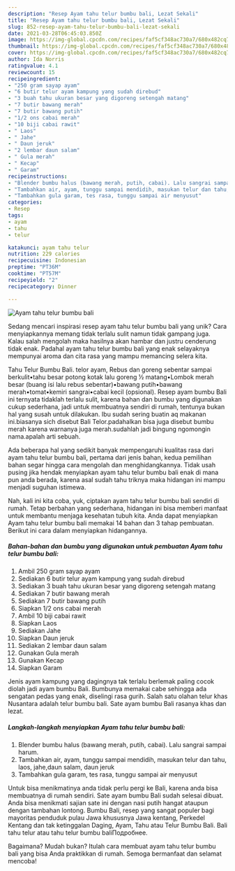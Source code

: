 ```yaml
---
description: "Resep Ayam tahu telur bumbu bali, Lezat Sekali"
title: "Resep Ayam tahu telur bumbu bali, Lezat Sekali"
slug: 852-resep-ayam-tahu-telur-bumbu-bali-lezat-sekali
date: 2021-03-28T06:45:03.850Z
image: https://img-global.cpcdn.com/recipes/faf5cf348ac730a7/680x482cq70/ayam-tahu-telur-bumbu-bali-foto-resep-utama.jpg
thumbnail: https://img-global.cpcdn.com/recipes/faf5cf348ac730a7/680x482cq70/ayam-tahu-telur-bumbu-bali-foto-resep-utama.jpg
cover: https://img-global.cpcdn.com/recipes/faf5cf348ac730a7/680x482cq70/ayam-tahu-telur-bumbu-bali-foto-resep-utama.jpg
author: Ida Norris
ratingvalue: 4.1
reviewcount: 15
recipeingredient:
- "250 gram sayap ayam"
- "6 butir telur ayam kampung yang sudah direbud"
- "3 buah tahu ukuran besar yang digoreng setengah matang"
- "7 butir bawang merah"
- "7 butir bawang putih"
- "1/2 ons cabai merah"
- "10 biji cabai rawit"
- " Laos"
- " Jahe"
- " Daun jeruk"
- "2 lembar daun salam"
- " Gula merah"
- " Kecap"
- " Garam"
recipeinstructions:
- "Blender bumbu halus (bawang merah, putih, cabai). Lalu sangrai sampai harum."
- "Tambahkan air, ayam, tunggu sampai mendidih, masukan telur dan tahu, laos, jahe,daun salam, daun jeruk"
- "Tambahkan gula garam, tes rasa, tunggu sampai air menyusut"
categories:
- Resep
tags:
- ayam
- tahu
- telur

katakunci: ayam tahu telur 
nutrition: 229 calories
recipecuisine: Indonesian
preptime: "PT36M"
cooktime: "PT57M"
recipeyield: "2"
recipecategory: Dinner

---
```



![Ayam tahu telur bumbu bali](https://img-global.cpcdn.com/recipes/faf5cf348ac730a7/680x482cq70/ayam-tahu-telur-bumbu-bali-foto-resep-utama.jpg)

Sedang mencari inspirasi resep ayam tahu telur bumbu bali yang unik? Cara menyiapkannya memang tidak terlalu sulit namun tidak gampang juga. Kalau salah mengolah maka hasilnya akan hambar dan justru cenderung tidak enak. Padahal ayam tahu telur bumbu bali yang enak selayaknya mempunyai aroma dan cita rasa yang mampu memancing selera kita.

Tahu Telur Bumbu Bali. telor ayam, Rebus dan goreng sebentar sampai berkulit•tahu besar potong kotak lalu goreng ½ matang•Lombok merah besar (buang isi lalu rebus sebentar)•bawang putih•bawang merah•tomat•kemiri sangrai•cabai kecil (opsional). Resep ayam bumbu Bali ini ternyata tidaklah terlalu sulit, karena bahan dan bumbu yang digunakan cukup sederhana, jadi untuk membuatnya sendiri di rumah, tentunya bukan hal yang susah untuk dilakukan. Ibu sudah sering buatin aq makanan ini.biasanya sich disebut Bali Telor.padahalkan bisa juga disebut bumbu merah karena warnanya juga merah.sudahlah jadi bingung ngomongin nama.apalah arti sebuah.

Ada beberapa hal yang sedikit banyak mempengaruhi kualitas rasa dari ayam tahu telur bumbu bali, pertama dari jenis bahan, kedua pemilihan bahan segar hingga cara mengolah dan menghidangkannya. Tidak usah pusing jika hendak menyiapkan ayam tahu telur bumbu bali enak di mana pun anda berada, karena asal sudah tahu triknya maka hidangan ini mampu menjadi suguhan istimewa.


Nah, kali ini kita coba, yuk, ciptakan ayam tahu telur bumbu bali sendiri di rumah. Tetap berbahan yang sederhana, hidangan ini bisa memberi manfaat untuk membantu menjaga kesehatan tubuh kita. Anda dapat menyiapkan Ayam tahu telur bumbu bali memakai 14 bahan dan 3 tahap pembuatan. Berikut ini cara dalam menyiapkan hidangannya.

<!--inarticleads1-->

##### Bahan-bahan dan bumbu yang digunakan untuk pembuatan Ayam tahu telur bumbu bali:

1. Ambil 250 gram sayap ayam
1. Sediakan 6 butir telur ayam kampung yang sudah direbud
1. Sediakan 3 buah tahu ukuran besar yang digoreng setengah matang
1. Sediakan 7 butir bawang merah
1. Sediakan 7 butir bawang putih
1. Siapkan 1/2 ons cabai merah
1. Ambil 10 biji cabai rawit
1. Siapkan  Laos
1. Sediakan  Jahe
1. Siapkan  Daun jeruk
1. Sediakan 2 lembar daun salam
1. Gunakan  Gula merah
1. Gunakan  Kecap
1. Siapkan  Garam


Jenis ayam kampung yang dagingnya tak terlalu berlemak paling cocok diolah jadi ayam bumbu Bali. Bumbunya memakai cabe sehingga ada sengatan pedas yang enak, diselingi rasa gurih. Salah satu olahan telur khas Nusantara adalah telur bumbu bali. Sate ayam bumbu Bali rasanya khas dan lezat. 

<!--inarticleads2-->

##### Langkah-langkah menyiapkan Ayam tahu telur bumbu bali:

1. Blender bumbu halus (bawang merah, putih, cabai). Lalu sangrai sampai harum.
1. Tambahkan air, ayam, tunggu sampai mendidih, masukan telur dan tahu, laos, jahe,daun salam, daun jeruk
1. Tambahkan gula garam, tes rasa, tunggu sampai air menyusut


Untuk bisa menikmatinya anda tidak perlu pergi ke Bali, karena anda bisa membuatnya di rumah sendiri. Sate ayam bumbu Bali sudah selesai dibuat. Anda bisa menikmati sajian sate ini dengan nasi putih hangat ataupun dengan tambahan lontong. Bumbu Bali, resep yang sangat populer bagi mayoritas penduduk pulau Jawa khususnya Jawa kentang, Perkedel Kentang dan tak ketinggalan Daging, Ayam, Tahu atau Telur Bumbu Bali. Bali tahu telur atau tahu telur bumbu baliПодробнее. 

Bagaimana? Mudah bukan? Itulah cara membuat ayam tahu telur bumbu bali yang bisa Anda praktikkan di rumah. Semoga bermanfaat dan selamat mencoba!
